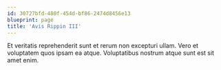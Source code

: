 ```yaml
---
id: 30727bfd-480f-454d-bf86-2474d8456e13
blueprint: page
title: 'Avis Rippin III'
---
```

Et veritatis reprehenderit sunt et rerum non excepturi ullam. Vero et voluptatem quos ipsam ea atque. Voluptatibus nostrum atque sunt est sit amet enim.